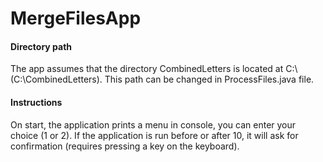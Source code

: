 # MergeFilesApp

#### Directory path
The app assumes that the directory CombinedLetters is located at C:\ (C:\CombinedLetters). This path can be changed in ProcessFiles.java file.

#### Instructions
On start, the application prints a menu in console, you can enter your choice (1 or 2).
If the application is run before or after 10, it will ask for confirmation (requires pressing a key on the keyboard).